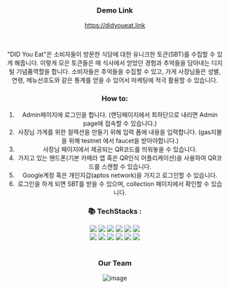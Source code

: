 <div align=center>

### Demo Link
https://didyoueat.link <br>


<br><br>
"DID You Eat"은 소비자들이 방문한 식당에 대한 유니크한 토큰(SBT)를 수집할 수 있게 해줍니다.
이렇게 모은 토큰들은 매 식사에서 얻었던 경험과 추억들을 담아내는 디지털 기념품역할을 합니다.
소비자들은 추억들을 수집할 수 있고, 가게 사장님들은 성별, 연령, 메뉴선호도와 같은 통계를 얻을 수 있어서 마케팅에 적극 활용할 수 있습니다.

### How to: 
1. Admin페이지에 로그인을 합니다. (랜딩페이지에서 최하단으로 내리면 Admin page에 접속할 수 있습니다.)
2. 사장님 가게를 위한 컬렉션을 만들기 위해 입력 폼에 내용을 입력합니다. (gas지불을 위해 testnet 에서 faucet을 받아야합니다.)
3. 사장님 페이지에서 제공되는 QR코드를 띄워놓을 수 있습니다.
4. 가지고 있는 핸드폰(기본 카메라 앱 혹은 QR인식 어플리케이션)을 사용하여 QR코드를 스캔할 수 있습니다. 
5. Google계정 혹은 개인지갑(aptos network)을 가지고 로그인할 수 있습니다. 
6. 로그인을 하게 되면 SBT를 받을 수 있으며, collection 페이지에서 확인할 수 있습니다.

### 📚 TechStacks :
<img src="https://img.shields.io/badge/sass-CC6699?style=for-the-badge&logo=sass&logoColor=white">
<img src="https://img.shields.io/badge/javascript-F7DF1E?style=for-the-badge&logo=javascript&logoColor=black">
<img src="https://img.shields.io/badge/axios-5A29E4?style=for-the-badge&logo=axios&logoColor=white">
<img src="https://img.shields.io/badge/react-61DAFB?style=for-the-badge&logo=react&logoColor=black">
<img src="https://img.shields.io/badge/petra-fb6364?style=for-the-badge">
<img src="https://img.shields.io/badge/aptos wallet-000000?style=for-the-badge">
<br>
<img src="https://img.shields.io/badge/typescript-3178C6?style=for-the-badge&logo=typescript&logoColor=white">
<img src="https://img.shields.io/badge/express-000000?style=for-the-badge&logo=express&logoColor=white">
<img src="https://img.shields.io/badge/prisma-2D3748?style=for-the-badge&logo=prisma&logoColor=white">
<img src="https://img.shields.io/badge/sqlite-003B57?style=for-the-badge&logo=sqlite&logoColor=white">
<img src="https://img.shields.io/badge/move-000000?style=for-the-badge">
<img src="https://img.shields.io/badge/aptos sdk-000000?style=for-the-badge">
 <br><br>



 
### Our Team
![image](https://user-images.githubusercontent.com/77462765/218380635-ddce8486-0fde-4c6a-b201-5986dff26508.png)



</div>
